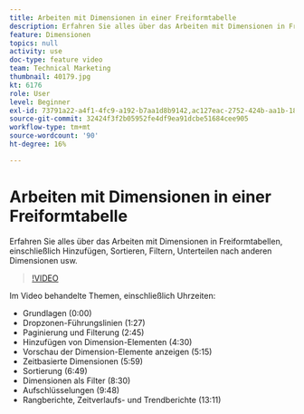```yaml
---
title: Arbeiten mit Dimensionen in einer Freiformtabelle
description: Erfahren Sie alles über das Arbeiten mit Dimensionen in Freiformtabellen, einschließlich Hinzufügen, Sortieren, Filtern, Unterteilen nach anderen Dimensionen usw.
feature: Dimensionen
topics: null
activity: use
doc-type: feature video
team: Technical Marketing
thumbnail: 40179.jpg
kt: 6176
role: User
level: Beginner
exl-id: 73791a22-a4f1-4fc9-a192-b7aa1d8b9142,ac127eac-2752-424b-aa1b-18a9688d42db,ac127eac-2752-424b-aa1b-18a9688d42db,73791a22-a4f1-4fc9-a192-b7aa1d8b9142
source-git-commit: 32424f3f2b05952fe4df9ea91dcbe51684cee905
workflow-type: tm+mt
source-wordcount: '90'
ht-degree: 16%

---
```


# Arbeiten mit Dimensionen in einer Freiformtabelle

Erfahren Sie alles über das Arbeiten mit Dimensionen in Freiformtabellen, einschließlich Hinzufügen, Sortieren, Filtern, Unterteilen nach anderen Dimensionen usw.

>[!VIDEO](https://video.tv.adobe.com/v/40179/?quality=12&learn=on)

Im Video behandelte Themen, einschließlich Uhrzeiten:

* Grundlagen (0:00)
* Dropzonen-Führungslinien (1:27)
* Paginierung und Filterung (2:45)
* Hinzufügen von Dimension-Elementen (4:30)
* Vorschau der Dimension-Elemente anzeigen (5:15)
* Zeitbasierte Dimensionen (5:59)
* Sortierung (6:49)
* Dimensionen als Filter (8:30)
* Aufschlüsselungen (9:48)
* Rangberichte, Zeitverlaufs- und Trendberichte (13:11)
